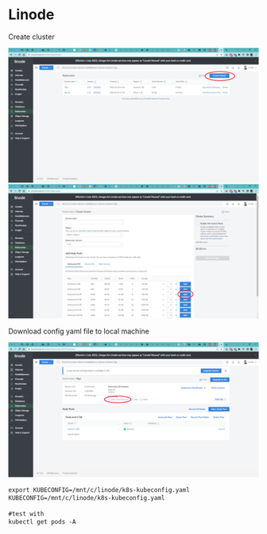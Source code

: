 # Linode

Create cluster&#x20;

![](<../.gitbook/assets/image (8).png>)![](<../.gitbook/assets/image (1).png>)

Download config yaml file to local machine

![](<../.gitbook/assets/image (9).png>)

```
export KUBECONFIG=/mnt/c/linode/k8s-kubeconfig.yaml
KUBECONFIG=/mnt/c/linode/k8s-kubeconfig.yaml

#test with
kubectl get pods -A
```
